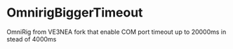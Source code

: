 # OmnirigBiggerTimeout
OmniRig from VE3NEA fork that enable COM port timeout up to 20000ms in stead of 4000ms
